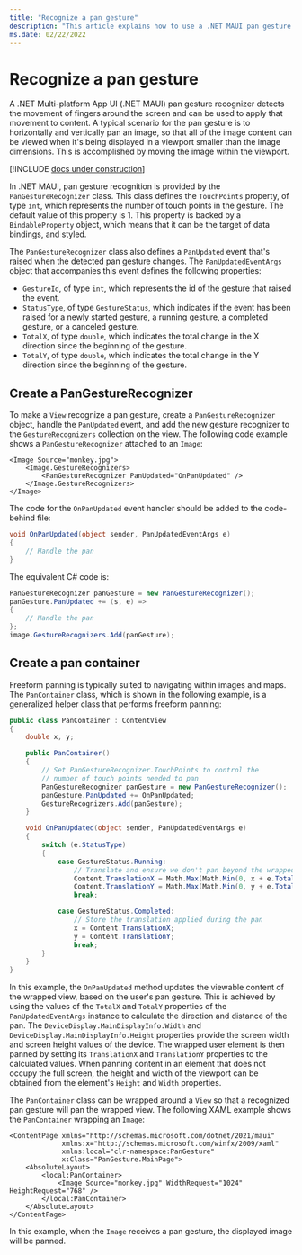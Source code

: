 ```yaml
---
title: "Recognize a pan gesture"
description: "This article explains how to use a .NET MAUI pan gesture to horizontally and vertically pan an image, so that all of the image content can be viewed when it's being displayed in a viewport smaller than the image dimensions."
ms.date: 02/22/2022
---
```


# Recognize a pan gesture

A .NET Multi-platform App UI (.NET MAUI) pan gesture recognizer detects the movement of fingers around the screen and can be used to apply that movement to content. A typical scenario for the pan gesture is to horizontally and vertically pan an image, so that all of the image content can be viewed when it's being displayed in a viewport smaller than the image dimensions. This is accomplished by moving the image within the viewport.

[!INCLUDE [docs under construction](~/includes/preview-note.md)]

In .NET MAUI, pan gesture recognition is provided by the `PanGestureRecognizer` class. This class defines the `TouchPoints` property, of type `int`, which represents the number of touch points in the gesture. The default value of this property is 1. This property is backed by a `BindableProperty` object, which means that it can be the target of data bindings, and styled.

The `PanGestureRecognizer` class also defines a `PanUpdated` event that's raised when the detected pan gesture changes. The `PanUpdatedEventArgs` object that accompanies this event defines the following properties:

- `GestureId`, of type `int`, which represents the id of the gesture that raised the event.
- `StatusType`, of type `GestureStatus`, which indicates if the event has been raised for a newly started gesture, a running gesture, a completed gesture, or a canceled gesture.
- `TotalX`, of type `double`, which indicates the total change in the X direction since the beginning of the gesture.
- `TotalY`, of type `double`, which indicates the total change in the Y direction since the beginning of the gesture.

## Create a PanGestureRecognizer

To make a `View` recognize a pan gesture, create a `PanGestureRecognizer` object, handle the `PanUpdated` event, and add the new gesture recognizer to the `GestureRecognizers` collection on the view. The following code example shows a `PanGestureRecognizer` attached to an `Image`:

```xaml
<Image Source="monkey.jpg">
    <Image.GestureRecognizers>
        <PanGestureRecognizer PanUpdated="OnPanUpdated" />
    </Image.GestureRecognizers>
</Image>
```

The code for the `OnPanUpdated` event handler should be added to the code-behind file:

```csharp
void OnPanUpdated(object sender, PanUpdatedEventArgs e)
{
    // Handle the pan
}
```

The equivalent C# code is:

```csharp
PanGestureRecognizer panGesture = new PanGestureRecognizer();
panGesture.PanUpdated += (s, e) =>
{
    // Handle the pan
};
image.GestureRecognizers.Add(panGesture);
```

## Create a pan container

Freeform panning is typically suited to navigating within images and maps. The `PanContainer` class, which is shown in the following example, is a generalized helper class that performs freeform panning:

```csharp
public class PanContainer : ContentView
{
    double x, y;

    public PanContainer()
    {
        // Set PanGestureRecognizer.TouchPoints to control the
        // number of touch points needed to pan
        PanGestureRecognizer panGesture = new PanGestureRecognizer();
        panGesture.PanUpdated += OnPanUpdated;
        GestureRecognizers.Add(panGesture);
    }

    void OnPanUpdated(object sender, PanUpdatedEventArgs e)
    {
        switch (e.StatusType)
        {
            case GestureStatus.Running:
                // Translate and ensure we don't pan beyond the wrapped user interface element bounds.
                Content.TranslationX = Math.Max(Math.Min(0, x + e.TotalX), -Math.Abs(Content.Width - DeviceDisplay.MainDisplayInfo.Width));
                Content.TranslationY = Math.Max(Math.Min(0, y + e.TotalY), -Math.Abs(Content.Height - DeviceDisplay.MainDisplayInfo.Height));
                break;

            case GestureStatus.Completed:
                // Store the translation applied during the pan
                x = Content.TranslationX;
                y = Content.TranslationY;
                break;
        }
    }
}
```

In this example, the `OnPanUpdated` method updates the viewable content of the wrapped view, based on the user's pan gesture. This is achieved by using the values of the `TotalX` and `TotalY` properties of the `PanUpdatedEventArgs` instance to calculate the direction and distance of the pan. The `DeviceDisplay.MainDisplayInfo.Width` and `DeviceDisplay.MainDisplayInfo.Height` properties provide the screen width and screen height values of the device. The wrapped user element is then panned by setting its `TranslationX` and `TranslationY` properties to the calculated values. When panning content in an element that does not occupy the full screen, the height and width of the viewport can be obtained from the element's `Height` and `Width` properties.

The `PanContainer` class can be wrapped around a `View` so that a recognized pan gesture will pan the wrapped view. The following XAML example shows the `PanContainer` wrapping an `Image`:

```xaml
<ContentPage xmlns="http://schemas.microsoft.com/dotnet/2021/maui"
             xmlns:x="http://schemas.microsoft.com/winfx/2009/xaml"
             xmlns:local="clr-namespace:PanGesture"
             x:Class="PanGesture.MainPage">
    <AbsoluteLayout>
        <local:PanContainer>
            <Image Source="monkey.jpg" WidthRequest="1024" HeightRequest="768" />
        </local:PanContainer>
    </AbsoluteLayout>
</ContentPage>
```

In this example, when the `Image` receives a pan gesture, the displayed image will be panned.
